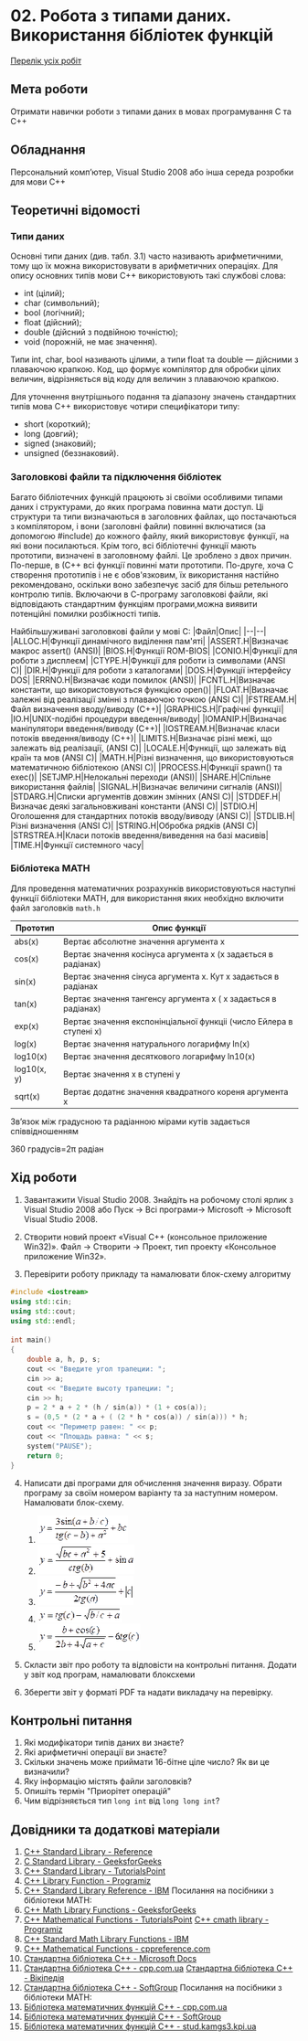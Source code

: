 # 02. Робота з типами даних. Використання бібліотек функцій

[Перелік усіх робіт](README.md)

## Мета роботи 

Отримати навички роботи з типами даних в мовах програмування C та С++

## Обладнання

Персональний комп’ютер, Visual Studio 2008 або інша середа розробки для мови C++

## Теоретичні відомості

### Типи даних

Основні типи даних (див. табл. 3.1) часто називають арифметичними, тому що їх можна використовувати в арифметичних операціях. Для опису основних типів мови C++ використовують такі службові слова:

* int (цілий);
* char (символьний);
* bool (логічний);
* float (дійсний);
* double (дійсний з подвійною точністю);
* void (порожній, не має значення).

Типи int, char, bool називають цілими, а типи float та double — дійсними з плаваючою крапкою. Код, що формує компілятор для обробки цілих величин, відрізняється від коду для величин з плаваючою крапкою.

Для уточнення внутрішнього подання та діапазону значень стандартних типів мова C++ використовує чотири специфікатори типу:

* short (короткий);
* long (довгий);
* signed (знаковий);
* unsigned (беззнаковий).

### Заголовкові файли та підключення бібліотек

Багато бібліотечних функцій працюють зі своїми особливими типами даних і структурами, до яких програма повинна мати доступ. Ці структури та типи визначаються в заголовних файлах, що постачаються з компілятором, і вони (заголовні файли) повинні включатися (за допомогою #include) до кожного файлу, який використовує функції, на які вони посилаються. Крім того, всі бібліотечні функції мають прототипи, визначені в заголовному файлі. Це зроблено з двох причин. По-перше, в (С++ всі функції повинні мати прототипи. По-друге, хоча С створення прототипів і не є обов'язковим, їх використання настійно рекомендовано, оскільки воно забезпечує засіб для більш ретельного контролю типів. Включаючи в С-програму заголовкові файли, які відповідають стандартним функціям програми,можна виявити потенційні помилки розбіжності типів.

Найбільшуживані заголовкові файли у мові С:
|Файл|Опис|
|--|--|
|ALLOC.Н|Функції динамічного виділення пам'яті|
|ASSERT.H|Визначає макрос assert() (ANSI)|
|BIOS.H|Функції ROM-BIOS|
|CONIO.H|Функції для роботи з дисплеєм|
|CTYPE.H|Функції для роботи із символами (ANSI С)|
|DIR.H|Функції для роботи з каталогами|
|DOS.H|Функції інтерфейсу DOS|
|ERRNO.H|Визначає коди помилок (ANSI)|
|FCNTL.H|Визначає константи, що використовуються функцією ореn()|
|FLOAT.H|Визначає залежні від реалізації змінні з плаваючою точкою (ANSI С)|
|FSTREAM.H|Файл визначення вводу/виводу (С++)|
|GRAPHICS.Н|Графічні функції|
|IO.Н|UNIX-подібні процедури введення/виводу|
|IOMANIP.H|Визначає маніпулятори введення/виводу (С++)|
|IOSTREAM.H|Визначає класи потоків введення/виводу (С++)|
|LIMITS.Н|Визначає різні межі, що залежать від реалізації, (ANSI С)|
|LOCALE.Н|Функції, що залежать від країн та мов (ANSI С)|
|МАТН.Н|Різні визначення, що використовуються математичною бібліотекою (ANSI С)|
|PROCESS.H|Функції spawn() та ехес()|
|SETJMP.H|Нелокальні переходи (ANSI)|
|SHARE.H|Спільне використання файлів|
|SIGNAL.H|Визначає величини сигналів (ANSI)|
|STDARG.H|Списки аргументів довжин змінних (ANSI С)|
|STDDEF.H|Визначає деякі загальновживані константи (ANSI С)|
|STDIO.H|Оголошення для стандартних потоків вводу/виводу (ANSI C)|
|STDLIB.H|Різні визначення (ANSI С)|
|STRING.H|Обробка рядків (ANSI С)|
|STRSTREA.H|Класи потоків введення/виведення на базі масивів|
|TIME.H|Функції системного часу|


### Бібліотека MATH

Для проведення математичних розрахунків використовуються наступні функції бібліотеки MATH, для використання яких необхідно включити файл заголовків `math.h`

|Прототип|Опис функції|
|--------|------------|
|abs(x)|Вертає абсолютне значення аргумента x|
|cos(x)|Вертає значення косінуса аргумента х (х задається в радіанах)|
|sin(x)|Вертає значення сінуса аргумента х. Кут х задається в радіанах|
|tan(x)|Вертає значення тангенсу аргумента х ( х задається в радіанах)|
|exp(x)|Вертає значення експонінціальної функціі (число Ейлера в ступені х)|
|log(x)|Вертає значення натурального логарифму ln(x)|
|log10(x)|Вертає значення десяткового логарифму ln10(x)|
|log10(x, y)|Вертає значення x в ступені y|
|sqrt(x)|Вертає додатнє значення квадратного кореня аргумента х|

Зв’язок між градусною та радіанною мірами кутів задається співвідношенням

360 градусів\=2π радіан

## Хід роботи

1. Завантажити Visual Studio 2008. Знайдіть на робочому столі ярлик з Visual Studio 2008 або Пуск → Всі програми→ Microsoft → Microsoft Visual Studio 2008.

2. Створити новий проект «Visual C++ (консольное приложение Win32)». Файл → Cтворити → Проект, тип проекту «Консольное приложение Win32».

3. Перевірити роботу прикладу та намалювати блок-схему алгоритму
```cpp
#include <iostream>
using std::cin;
using std::cout;
using std::endl;
 
int main() 
{
    double a, h, p, s;
    cout << "Введите угол трапеции: ";
    cin >> a;
    cout << "Введите высоту трапеции: ";
    cin >> h;
    p = 2 * a + 2 * (h / sin(a)) * (1 + cos(a));
    s = (0,5 * (2 * a + ( (2 * h * cos(a)) / sin(a))) * h;
    cout << "Периметр равен: " << p;
    cout << "Площадь равна: " << s;
    system("PAUSE");
    return 0;
}
```

4. Написати дві програми для обчислення значення виразу. Обрати програму за своїм номером варіанту та за наступним номером. Намалювати блок-схему.

	1. ![](img/02-020.gif) 
	2. ![](img/02-030.gif) 
	3. ![](img/02-040.gif) 
	4. ![](img/02-050.gif)
	5. ![](img/02-060.gif) 

5. Скласти звіт про роботу та відповісти на контрольні питання. Додати у звіт код програм, намалювати блоксхеми
6. Зберегти звіт у форматі PDF та надати викладачу на перевірку.

## Контрольні питання

1. Які модифікатори типів даних ви знаєте?
2. Які арифметичні операції ви знаєте?
3. Скільки значень може приймати 16-бітне ціле число? Як ви це визначили?
4. Яку інформацію містять файли заголовків?
5. Опишіть термін "Приорітет операцій"
6. Чим відрізняється тип `long int` від `long long int`?


## Довідники та додаткові матеріали

1. [C++ Standard Library - Reference](https://www.cplusplus.com/reference/) 
2. [C Standard Library - GeeksforGeeks](https://www.geeksforgeeks.org/c-standard-library/) 
3. [C++ Standard Library - TutorialsPoint](https://www.tutorialspoint.com/cplusplus/cpp_standard_library.htm) 
4. [C++ Library Function - Programiz](https://www.programiz.com/cpp-programming/library-function) 
5. [C++ Standard Library Reference - IBM](https://www.ibm.com/docs/en/zos/2.2.0?topic=stdlib-cpp-standard-library-reference) Посилання на посібники з бібліотеки MATH: 
6. [C++ Math Library Functions - GeeksforGeeks](https://www.geeksforgeeks.org/c-math-library-functions/) 
7. [C++ Mathematical Functions - TutorialsPoint](https://www.tutorialspoint.com/cplusplus/cpp_mathematical_functions.htm) [C++ cmath library - Programiz](https://www.programiz.com/cpp-programming/library-function/cmath) 
8. [C++ Standard Math Library Functions - IBM](https://www.ibm.com/docs/en/zos/2.2.0?topic=stdlib-math-library-functions) 
9. [C++ Mathematical Functions - cppreference.com](https://en.cppreference.com/w/cpp/numeric/math)
10. [Стандартна бібліотека C++ - Microsoft Docs](https://docs.microsoft.com/uk-ua/cpp/standard-library/) 
11. [Стандартна бібліотека C++ - cpp.com.ua](https://cpp.com.ua/standard-library.html) [Стандартна бібліотека C++ - Вікіпедія](https://uk.wikipedia.org/wiki/Стандартна_бібліотека_C%2B%2B) 
12. [Стандартна бібліотека C++ - SoftGroup](https://www.softgroup.ua/blog/ukrayinskiy-pereklad-standartnoyi-biblioteki-c/) Посилання на посібники з бібліотеки MATH: 
13. [Бібліотека математичних функцій C++ - cpp.com.ua](https://cpp.com.ua/math.html) 
14. [Бібліотека математичних функцій C++ - SoftGroup](https://www.softgroup.ua/blog/ukrayinskiy-pereklad-biblioteki-matematichnih-funkciy-c/) 
15. [Бібліотека математичних функцій C++ - stud.kamgs3.kpi.ua](https://stud.kamgs3.kpi.ua/mod/book/view.php?id=79173&chapterid=39258) 